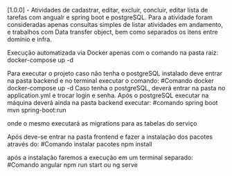 [1.0.0] - Atividades de cadastrar, editar, excluir, concluir, editar lista de tarefas com angualr e spring boot e postgreSQL.
Para a atividade foram consideradas apenas consultas simples de listar atividades em andamento, e trabalhos com Data transfer object, bem como separados os itens entre domínio e infra.

Execução automatizada via Docker apenas com o comando na pasta raiz:
docker-compose up -d

Para executar o projeto caso não tenha o postgreSQL instalado deve entrar na pasta backend e no terminal executar o comando:
   #Comando docker
   docker-compose up -d
Caso tenha o postgreSQL, deverá entrar na pasta no application.yml e trocar login e senha.
Após o postgreSQL executar na máquina deverá ainda na pasta backend executar:
#comando spring boot
mvn spring-boot:run

onde o mesmo executará as migrations para as tabelas do serviço

Após deve-se entrar na pasta frontend e fazer a instalação dos pacotes através do:
#Comando instalar pacotes
npm install

após a instalação faremos a execução em um terminal separado:
#Comando angular
npm run start
ou
ng serve
